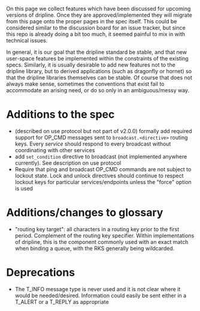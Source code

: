 On this page we collect features which have been discussed for upcoming versions of dripline. Once they are approved/implemented they will migrate from this page onto the proper pages in the spec itself. This could be considered similar to the discussion board for an issue tracker, but since this repo is already doing a bit too much, it seemed painful to mix in with technical issues.

In general, it is our goal that the dripline standard be stable, and that new user-space features be implemented within the constraints of the existing specs. Similarly, it is usually desirable to add new features not to the dripline library, but to derived applications (such as dragonfly or hornet) so that the dripline libraries themselves can be stable. Of course that does not always make sense, sometimes the conventions that exist fail to accommodate an arising need, or do so only in an ambiguous/messy way.

# Additions to the spec

- (described on use protocol but not part of v2.0.0) formally add required support for OP_CMD messages sent to `broadcast.<directive>` routing keys. Every *service* should respond to every broadcast without coordinating with other services  
- add `set_condition` directive to broadcast (not implemented anywhere currently). See description on use protocol
- Require that ping and broadcast OP_CMD commands are not subject to lockout state. Lock and unlock directives should continue to respect lockout keys for particular services/endpoints unless the "force" option is used

# Additions/changes to glossary

- "routing key target": all characters in a routing key prior to the first period. Complement of the routing key specifier. Within implementations of dripline, this is the component commonly used with an exact match when binding a queue, with the RKS generally being wildcarded.

# Deprecations

- The T_INFO message type is never used and it is not clear where it would be needed/desired. Information could easily be sent either in a T_ALERT or a T_REPLY as appropriate